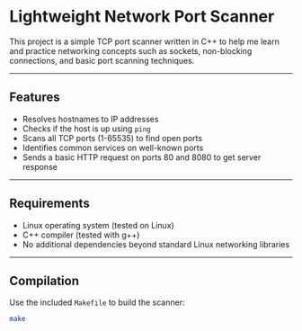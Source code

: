 # Lightweight Network Port Scanner

This project is a simple TCP port scanner written in C++ to help me learn and practice networking concepts such as sockets, non-blocking connections, and basic port scanning techniques.

---

## Features

- Resolves hostnames to IP addresses
- Checks if the host is up using `ping`
- Scans all TCP ports (1-65535) to find open ports
- Identifies common services on well-known ports
- Sends a basic HTTP request on ports 80 and 8080 to get server response

---

## Requirements

- Linux operating system (tested on Linux)
- C++ compiler (tested with g++)
- No additional dependencies beyond standard Linux networking libraries

---

## Compilation

Use the included `Makefile` to build the scanner:

```bash
make

